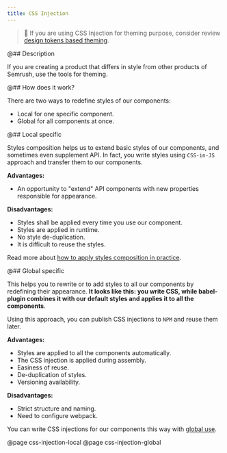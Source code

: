 ```yaml
---
title: CSS Injection
---
```


> 🚨 If you are using CSS Injection for theming purpose, consider review [design tokens based theming](/style/design-tokens/#themes).

@## Description

If you are creating a product that differs in style from other products of Semrush, use the tools for theming.

@## How does it work?

There are two ways to redefine styles of our components:

- Local for one specific component.
- Global for all components at once.

@## Local specific

Styles composition helps us to extend basic styles of our components, and sometimes even supplement API. In fact, you write styles using `CSS-in-JS` approach and transfer them to our components.

**Advantages:**

- An opportunity to "extend" API components with new properties responsible for appearance.

**Disadvantages:**

- Styles shall be applied every time you use our component.
- Styles are applied in runtime.
- No style de-duplication.
- It is difficult to reuse the styles.

Read more about [how to apply styles composition in practice](/style/css-injection/css-injection-local/).

@## Global specific

This helps you to rewrite or to add styles to all our components by redefining their appearance. **It looks like this: you write CSS, while babel-plugin combines it with our default styles and applies it to all the components**.

Using this approach, you can publish CSS injections to `NPM` and reuse them later.

**Advantages:**

- Styles are applied to all the components automatically.
- The CSS injection is applied during assembly.
- Easiness of reuse.
- De-duplication of styles.
- Versioning availability.

**Disadvantages:**

- Strict structure and naming.
- Need to configure webpack.

You can write CSS injections for our components this way with [global use](/style/css-injection/css-injection-global/).

@page css-injection-local
@page css-injection-global

